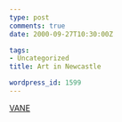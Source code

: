```yaml
---
type: post
comments: true
date: 2000-09-27T10:30:00Z

tags:
- Uncategorized
title: Art in Newcastle

wordpress_id: 1599
---
```


[VANE](http://www.vane.org/)
